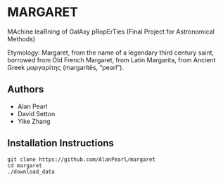 # MARGARET
MAchine leaRning of GalAxy pRopErTies (Final Project for Astronomical Methods)

Etymology: Margaret, from the name of a legendary third century saint, borrowed from Old French Margaret, from Latin Margarita, from Ancient Greek μαργαρίτης (margarítēs, “pearl”).

## Authors
- Alan Pearl
- David Setton
- Yike Zhang

## Installation Instructions

```
git clone https://github.com/AlanPearl/margaret
cd margaret
./download_data
```
